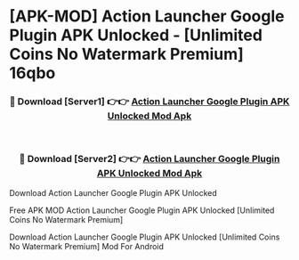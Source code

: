 # [APK-MOD] Action Launcher Google Plugin APK Unlocked - [Unlimited Coins No Watermark Premium] 16qbo



<div align="center">
<h3>🔴 Download [Server1] 👉👉 <a href="https://momento.my/?title=Action_Launcher_Google_Plugin_APK_Unlocked">Action Launcher Google Plugin APK Unlocked Mod Apk</a></h3><br>

<h3>🔴 Download [Server2] 👉👉 <a href="https://momento.my/?title=Action_Launcher_Google_Plugin_APK_Unlocked">Action Launcher Google Plugin APK Unlocked Mod Apk</a></h3>
</div>



Download Action Launcher Google Plugin APK Unlocked 

Free APK MOD Action Launcher Google Plugin APK Unlocked [Unlimited Coins No Watermark Premium]

Download Action Launcher Google Plugin APK Unlocked [Unlimited Coins No Watermark Premium] Mod For Android
